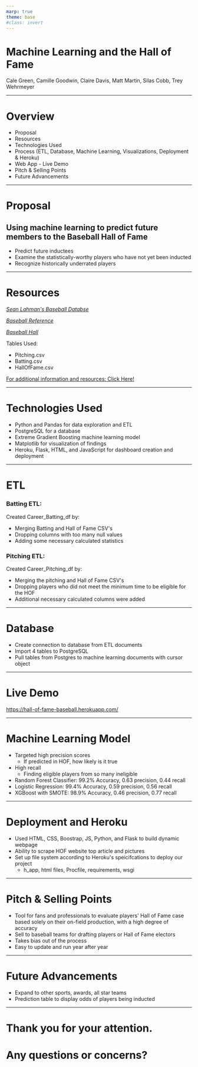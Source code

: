 ```yaml
---
marp: true
theme: base
#class: invert
---
```

# Machine Learning and the Hall of Fame
Cale Green, Camille Goodwin, Claire Davis, Matt Martin, Silas Cobb, Trey Wehrmeyer 


---


<style>
section {
  background: #B0C4DE;
}
</style>

# Overview 
- Proposal
- Resources
- Technologies Used
- Process (ETL, Database, Machine Learning, Visualizations, Deployment & Heroku)
- Web App - Live Demo
- Pitch & Selling Points
- Future Advancements


---
# Proposal 
## Using machine learning to predict future members to the Baseball Hall of Fame

- Predict future inductees
- Examine the statistically-worthy players who have not yet been inducted
- Recognize historically underrated players

---
# Resources

*[Sean Lahman's Baseball Databse](http://www.seanlahman.com/baseball-archive/statistics/)*

*[Baseball Reference](https://www.baseball-reference.com/)*

*[Baseball Hall](https://baseballhall.org/)*

Tables Used:
- Pitching.csv
- Batting.csv
- HallOfFame.csv

[For additional information and resources: Click Here!](https://github.com/greensleeves8/Final_Project_Baseball)

---
# Technologies Used

- Python and Pandas for data exploration and ETL
- PostgreSQL for a database
- Extreme Gradient Boosting machine learning model
- Matplotlib for visualization of findings
- Heroku, Flask, HTML, and JavaScript for dashboard creation and deployment
  
---
# ETL
### Batting ETL:
Created Career_Batting_df by:
- Merging Batting and Hall of Fame CSV's
- Dropping columns with too many null values
- Adding some necessary calculated statistics 
### Pitching ETL:
Created Career_Pitching_df by:
- Merging the pitching and Hall of Fame CSV's
- Dropping players who did not meet the minimum time to be eligible for the HOF
- Additional necessary calculated columns were added 

---
# Database
- Create connection to database from ETL documents
- Import 4 tables to PostgreSQL
- Pull tables from Postgres to machine learning documents with cursor object

---
# Live Demo

https://hall-of-fame-baseball.herokuapp.com/

---
# Machine Learning Model
- Targeted high precision scores 
  - If predicted in HOF, how likely is it true
- High recall
  - Finding eligible players from so many ineligible
- Random Forest Classifier: 99.2% Accuracy, 0.63 precision, 0.44 recall
- Logistic Regression: 99.4% Accuracy, 0.59 precision, 0.56 recall 
- XGBoost with SMOTE: 98.9% Accuracy, 0.46 precision, 0.77 recall

---
# Deployment and Heroku
- Used HTML, CSS, Boostrap, JS, Python, and Flask to build dynamic webpage
- Ability to scrape HOF website top article and pictures
- Set up file system according to Heroku's speicifcations to deploy our project
  - h_app, html files, Procfile, requirements, wsgi

---
# Pitch & Selling Points
- Tool for fans and professionals to evaluate players' Hall of Fame case based solely on their on-field production, with a high degree of accuracy
- Sell to baseball teams for drafting players or Hall of Fame electors 
- Takes bias out of the process
- Easy to update and run year after year

---
# Future Advancements
- Expand to other sports, awards, all star teams
- Prediction table to display odds of players being inducted

---
# Thank you for your attention.
# Any questions or concerns? 